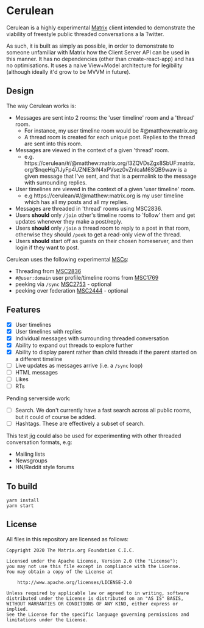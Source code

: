 # Cerulean

Cerulean is a highly experimental [Matrix](https://matrix.org) client intended to
demonstrate the viability of freestyle public threaded conversations a la Twitter.

As such, it is built as simply as possible, in order to demonstrate to someone
unfamiliar with Matrix how the Client Server API can be used in this manner.
It has no dependencies (other than create-react-app) and has no optimisations.
It uses a naive View+Model architecture for legibility (although ideally it'd
grow to be MVVM in future).

## Design

The way Cerulean works is:
 * Messages are sent into 2 rooms: the 'user timeline' room and a 'thread' room.
    * For instance, my user timeline room would be #@matthew:matrix.org
    * A thread room is created for each unique post. Replies to the thread are sent into this room.
 * Messages are viewed in the context of a given 'thread' room.
    * e.g. https://cerulean/#/@matthew:matrix.org/!3ZQVDsZgx8SbUF:matrix.org/$nqeHq7lJyFp4UZNlE3rN4xPVsez0vZnIcaM6SQB9waw
      is a given message that I've sent, and that is a permalink to the message with surrounding replies.
 * User timelines are viewed in the context of a given 'user timeline' room.
    * e.g https://cerulean/#/@matthew:matrix.org is my user timeline which has all my posts and all my replies.
 * Messages are threaded in 'thread' rooms using MSC2836.
 * Users **should** only `/join` other's timeline rooms to 'follow' them and get updates whenever they make a post/reply.
 * Users **should** only `/join` a thread room to reply to a post in that room, otherwise they should `/peek` to get a read-only view of the thread.
 * Users **should** start off as guests on their chosen homeserver, and then login if they want to post.

Cerulean uses the following experimental [MSCs](https://matrix.org/docs/spec/proposals):
 * Threading from [MSC2836](https://github.com/matrix-org/matrix-doc/pull/2836)
 * `#@user:domain` user profile/timeline rooms from [MSC1769](https://github.com/matrix-org/matrix-doc/pull/1769)
 * peeking via `/sync` [MSC2753](https://github.com/matrix-org/matrix-doc/pull/2753) - optional
 * peeking over federation [MSC2444](https://github.com/matrix-org/matrix-doc/pull/2444) - optional

## Features

 * [x] User timelines
 * [x] User timelines with replies
 * [x] Individual messages with surrounding threaded conversation
 * [x] Ability to expand out threads to explore further
 * [x] Ability to display parent rather than child threads if the parent started on a different timeline
 * [ ] Live updates as messages arrive (i.e. a `/sync` loop)
 * [ ] HTML messages
 * [ ] Likes
 * [ ] RTs

Pending serverside work:
 * [ ] Search. We don't currently have a fast search across all public rooms, but it could of course be added.
 * [ ] Hashtags. These are effectively a subset of search.

This test jig could also be used for experimenting with other threaded conversation formats, e.g:
 * Mailing lists
 * Newsgroups
 * HN/Reddit style forums

## To build

```
yarn install
yarn start
```

## License

All files in this repository are licensed as follows:

```
Copyright 2020 The Matrix.org Foundation C.I.C.

Licensed under the Apache License, Version 2.0 (the "License");
you may not use this file except in compliance with the License.
You may obtain a copy of the License at

    http://www.apache.org/licenses/LICENSE-2.0

Unless required by applicable law or agreed to in writing, software
distributed under the License is distributed on an "AS IS" BASIS,
WITHOUT WARRANTIES OR CONDITIONS OF ANY KIND, either express or implied.
See the License for the specific language governing permissions and
limitations under the License.
```
